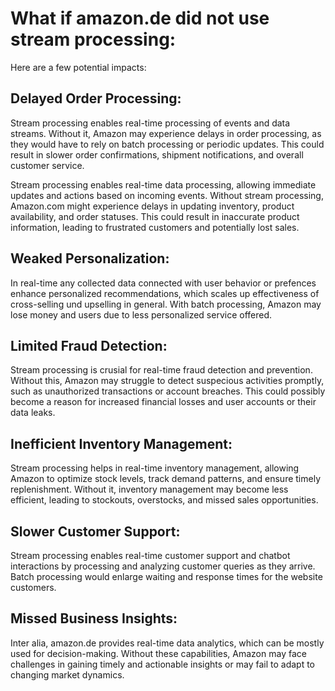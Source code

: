 # What if amazon.de did not use stream processing:

Here are a few potential impacts:

## Delayed Order Processing: 
Stream processing enables real-time processing of events and data streams. Without it, Amazon may experience delays in order processing, as they would have to rely on batch processing or periodic updates. This could result in slower order confirmations, shipment notifications, and overall customer service.

Stream processing enables real-time data processing, allowing immediate updates and actions based on incoming events. Without stream processing, Amazon.com might experience delays in updating inventory, product availability, and order statuses. This could result in inaccurate product information, leading to frustrated customers and potentially lost sales.

## Weaked Personalization:
In real-time any collected data connected with user behavior or prefences enhance personalized recommendations, which scales up effectiveness of cross-selling und upselling in general. With batch processing, Amazon may lose money and users due to less personalized service offered.

## Limited Fraud Detection: 
Stream processing is crusial for real-time fraud detection and prevention. Without this, Amazon may struggle to detect suspecious activities promptly, such as unauthorized transactions or account breaches. This could possibly become a reason for increased financial losses and user accounts or their data leaks.

## Inefficient Inventory Management: 
Stream processing helps in real-time inventory management, allowing Amazon to optimize stock levels, track demand patterns, and ensure timely replenishment. Without it, inventory management may become less efficient, leading to stockouts, overstocks, and missed sales opportunities.

## Slower Customer Support: 
Stream processing enables real-time customer support and chatbot interactions by processing and analyzing customer queries as they arrive.  Batch processing would enlarge waiting and response times for the website customers.

## Missed Business Insights:
Inter alia, amazon.de provides real-time data analytics, which can be mostly used for decision-making. Without these capabilities, Amazon may face challenges in gaining timely and actionable insights or may fail to adapt to changing market dynamics.

